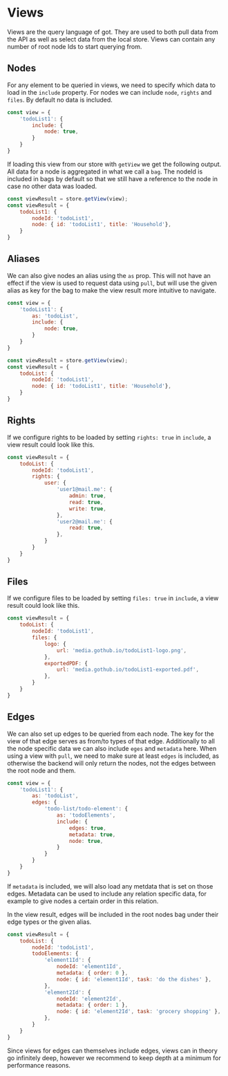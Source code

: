 # Views
Views are the query language of got. They are used to both pull data from the API as well as select data from the local store. Views can contain any number of root node Ids to start querying from. 

## Nodes
For any element to be queried in views, we need to specify which data to load in the `include` property. For nodes we can include `node`, `rights` and `files`. By default no data is included.

```js 
const view = {
    'todoList1': {
        include: {
            node: true,
        }
    }
}
```

If loading this view from our store with `getView` we get the following output. All data for a node is aggregated in what we call a `bag`. The nodeId is included in bags by default so that we still have a reference to the node in case no other data was loaded.

```js 
const viewResult = store.getView(view);
const viewResult = {
    todoList1: {
        nodeId: 'todoList1',
        node: { id: 'todoList1', title: 'Household'},
    }
}
```

## Aliases
We can also give nodes an alias using the `as` prop. This will not have an effect if the view is used to request data using `pull`, but will use the given alias as key for the bag to make the view result more intuitive to navigate.

```js 
const view = {
    'todoList1': {
        as: 'todoList',
        include: {
            node: true,
        }
    }
}

const viewResult = store.getView(view);
const viewResult = {
    todoList: {
        nodeId: 'todoList1',
        node: { id: 'todoList1', title: 'Household'},
    }
}
```

## Rights
If we configure rights to be loaded by setting `rights: true` in `include`, a view result could look like this.

```js 
const viewResult = {
    todoList: {
        nodeId: 'todoList1',
        rights: {
            user: {
                'user1@mail.me': {
                    admin: true,
                    read: true,
                    write: true,
                },
                'user2@mail.me': {
                    read: true,
                },
            }
        }
    }
}
```

## Files
If we configure files to be loaded by setting `files: true` in `include`, a view result could look like this.

```js 
const viewResult = {
    todoList: {
        nodeId: 'todoList1',
        files: {
            logo: {
                url: 'media.gothub.io/todoList1-logo.png',
            },
            exportedPDF: {
                url: 'media.gothub.io/todoList1-exported.pdf',
            },
        }
    }
}
```

## Edges
We can also set up edges to be queried from each node. The key for the view of that edge serves as from/to types of that edge. Additionally to all the node specific data we can also include `eges` and `metadata` here. When using a view with `pull`, we need to make sure at least `edges` is included, as otherwise the backend will only return the nodes, not the edges between the root node and them.


```js 
const view = {
    'todoList1': {
        as: 'todoList',
        edges: {
            'todo-list/todo-element': {
                as: 'todoElements',
                include: {
                    edges: true,
                    metadata: true,
                    node: true,
                }
            }
        }
    }
}
```

If `metadata` is included, we will also load any metdata that is set on those edges. Metadata can be used to include any relation specific data, for example to give nodes a certain order in this relation.

In the view result, edges will be included in the root nodes bag under their edge types or the given alias.

```js 
const viewResult = {
    todoList: {
        nodeId: 'todoList1',
        todoElements: {
            'element1Id': {
                nodeId: 'element1Id',
                metadata: { order: 0 },
                node: { id: 'element1Id', task: 'do the dishes' },
            },
            'element2Id': {
                nodeId: 'element2Id',
                metadata: { order: 1 },
                node: { id: 'element2Id', task: 'grocery shopping' },
            },
        }
    }
}
```

Since views for edges can themselves include edges, views can in theory go infinitely deep, however we recommend to keep depth at a minimum for performance reasons.